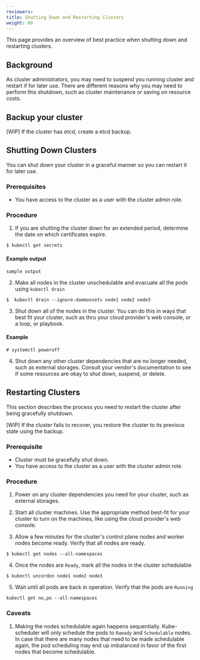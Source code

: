 ```yaml
---
reviewers:
title: Shutting Down and Restarting Clusters
weight: 60
---
```


<!-- overview -->

This page provides an overview of best practice when shutting down and restarting clusters.

<!-- body -->

## Background

As cluster administrators, you may need to suspend you running cluster and restart if for later use. There are different reasons why you may need to perform this shutdown, such as cluster maintenance or saving on resource costs.

## Backup your cluster

[WIP] If the cluster has etcd, create a etcd backup.

## Shutting Down Clusters

You can shut down your cluster in a graceful manner so you can restart it for later use.

### Prerequisites

- You have access to the cluster as a user with the cluster admin role.

### Procedure

1. If you are shutting the cluster down for an extended period, determine the date on which certificates expire.

```
$ kubectl get secrets
```
#### Example output 

```
sample output
```

2. Make all nodes in the cluster unschedulable and evacuate all the pods using `kubectl drain`

```
$  kubectl drain --ignore-daemonsets node1 node2 node3
```

3. Shut down all of the nodes in the cluster. You can do this in ways that best fit your cluster, such as thru your cloud provider's web console, or a loop, or playbook. 

#### Example
```
# systemctl poweroff
```

4. Shut down any other cluster dependencies that are no longer needed, such as external storages. Consult your vendor's documentation to see if some resources are okay to shut down, suspend, or delete.

## Restarting Clusters

This section describes the process you need to restart the cluster after being gracefully shutdown.

[WIP] If the cluster fails to recover, you restore the cluster to its previous state using the backup.

### Prerequisite

- Cluster must be gracefully shut down.
- You have access to the cluster as a user with the cluster admin role.

### Procedure

1. Power on any cluster dependencies you need for your cluster, such as external storages.

2. Start all cluster machines. Use the appropriate method best-fit for your cluster to turn on the machines, like using the cloud provider's web console. 

3. Allow a few minutes for the cluster's control plane nodes and worker nodes become ready. Verify that all nodes are ready. 

```
$ kubectl get nodes --all-namespaces
```

4. Once the nodes are `Ready`, mark all the nodes in the cluster schedulable

```
$ kubectl uncordon node1 node2 node3
```

5. Wait until all pods are back in operation. Verify that the pods are `Running`

```
kubectl get no,po --all-namespaces
```

### Caveats

1. Making the nodes schedulable again happens sequentially. Kube-scheduler will only schedule the pods to `Raeady` and `Schedulable` nodes. In case that there are many nodes that need to be made schedulable again, the pod scheduling may end up imbalanced in favor of the first nodes that become schedulable.
